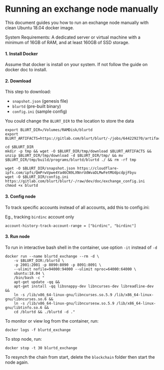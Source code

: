 # Running an exchange node manually

This document guides you how to run an exchange node manually with clean Ubuntu 18.04 docker image.

System Requirements: 
A dedicated server or virtual machine with a minimum of 16GB of RAM, and at least 160GB of SSD storage.


#### 1. Install Docker
Assume that docker is install on your system. If not follow the guide on docker doc to install.

#### 2. Download 
This step to download:
- `snapshot.json` (genesis file)
- `blurtd` (pre-built binary)
- `config.ini` (sample config)

You could change the `BLURT_DIR` to the location to store the data

```
export BLURT_DIR=/Volumes/RAMDisk/blurtd
export BLURT_ARTIFACTS=https://gitlab.com/blurt/blurt/-/jobs/644229270/artifacts/download

cd $BLURT_DIR
mkdir -p tmp && wget -O $BLURT_DIR/tmp/download $BLURT_ARTIFACTS && unzip $BLURT_DIR/tmp/download -d $BLURT_DIR/tmp/ && mv $BLURT_DIR/tmp/build/programs/blurtd/blurtd ./ && rm -rf tmp

wget -O $BLURT_DIR/snapshot.json https://cloudflare-ipfs.com/ipfs/QmPrwVpwe4Ya46CN9LXNnrUdWvaDLMwFetMUdpcdpjFbyu
wget -O $BLURT_DIR/config.ini https://gitlab.com/blurt/blurt/-/raw/dev/doc/exchange_config.ini
chmod +x blurtd
```

#### 3. Config node

To track specific accounts instead of all accounts, add this to config.ini:

Eg., tracking `birdinc` account only

```
account-history-track-account-range = ["birdinc", "birdinc"]
```

#### 3. Run node

To run in interactive bash shell in the container, use option `-it` instead of `-d`

```
docker run --name blurtd_exchange --rm -d \
    -v $BLURT_DIR:/blurtd \
    -p 2001:2001 -p 8090:8090 -p 8091:8091 \
    --ulimit nofile=94000:94000 --ulimit nproc=64000:64000 \
    ubuntu:18.04 \
    /bin/bash -c "
    apt-get update -qq && 
    apt-get install -qq libsnappy-dev libncurses-dev libreadline-dev && 
    ln -s /lib/x86_64-linux-gnu/libncurses.so.5.9 /lib/x86_64-linux-gnu/libncurses.so.6 && 
    ln -s /lib/x86_64-linux-gnu/libncursesw.so.5.9 /lib/x86_64-linux-gnu/libtinfo.so.6 && 
    cd /blurtd && ./blurtd -d ."
```

To monitor or view log from the container, run:
```
docker logs -f blurtd_exchange
```

To stop node, run:
```
docker stop -t 30 blurtd_exchange
```

To resynch the chain from start, delete the `blockchain` folder then start the node again.
